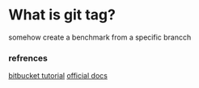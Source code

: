 # What is git tag?
somehow create a benchmark from a specific brancch

### refrences
[bitbucket tutorial](https://www.atlassian.com/git/tutorials/inspecting-a-repository/git-tag)
[official docs](https://git-scm.com/docs/git-tag)
